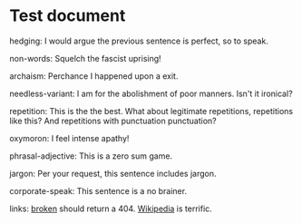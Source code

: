 # Test document

hedging: I would argue the previous sentence is perfect, so to speak.

non-words: Squelch the fascist uprising!

archaism: Perchance I happened upon a exit.

needless-variant: I am for the abolishment of poor manners. Isn't it ironical?

repetition: This is the the best. What about legitimate repetitions, repetitions like this? And repetitions with punctuation punctuation?

oxymoron: I feel intense apathy!

phrasal-adjective: This is a zero sum game.

jargon: Per your request, this sentence includes jargon.

corporate-speak: This sentence is a no brainer.

links: [broken](https://08952d51.com) should return a 404. [Wikipedia](https://www.wikipedia.org) is terrific.

